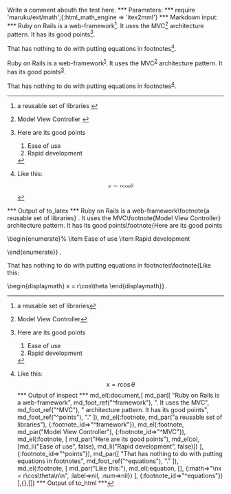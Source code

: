 Write a comment abouth the test here.
*** Parameters: ***
require 'maruku/ext/math';{:html_math_engine => 'itex2mml'}
*** Markdown input: ***
Ruby on Rails is a web-framework[^framework]. It uses the MVC[^MVC] architecture pattern. It has its good points[^points].

[^framework]: a reusable set of libraries
[^MVC]: Model View Controller
[^points]: Here are its good points
     1. Ease of use
     2. Rapid development

That has nothing to do with putting equations in footnotes[^equations].

[^equations]: Like this:
$$
  x = r\cos\theta
$$
*** Output of inspect ***
md_el(:document,[
	md_par([
		"Ruby on Rails is a web-framework",
		md_foot_ref("^framework"),
		". It uses the MVC",
		md_foot_ref("^MVC"),
		" architecture pattern. It has its good points",
		md_foot_ref("^points"),
		"."
	]),
	md_el(:footnote, md_par("a reusable set of libraries"), {:footnote_id=>"^framework"}),
	md_el(:footnote, md_par("Model View Controller"), {:footnote_id=>"^MVC"}),
	md_el(:footnote, [
		md_par("Here are its good points"),
		md_el(:ol, [md_li("Ease of use", false), md_li("Rapid development", false)])
		], {:footnote_id=>"^points"}),
	md_par([
		"That has nothing to do with putting equations in footnotes",
		md_foot_ref("^equations"),
		"."
		]),
	md_el(:footnote, [
		md_par("Like this:"),
		md_el(:equation, [], {:math=>"\nx = r\\cos\\theta\n\n", :label=>nil, :num=>nil})
		], {:footnote_id=>"^equations"})
],{},[])
*** Output of to_html ***
<p>Ruby on Rails is a web-framework<sup id="fnref:1"><a href="#fn:1" rel="footnote">1</a></sup>. It uses the MVC<sup id="fnref:2"><a href="#fn:2" rel="footnote">2</a></sup> architecture pattern. It has its good points<sup id="fnref:3"><a href="#fn:3" rel="footnote">3</a></sup>.</p>

<p>That has nothing to do with putting equations in footnotes<sup id="fnref:4"><a href="#fn:4" rel="footnote">4</a></sup>.</p>
<div class="footnotes"><hr /><ol><li id="fn:1">
<p>a reusable set of libraries <a href="#fnref:1" rev="footnote">↩</a></p>
</li><li id="fn:2">
<p>Model View Controller <a href="#fnref:2" rev="footnote">↩</a></p>
</li><li id="fn:3">
<p>Here are its good points</p>

<ol>
<li>Ease of use</li>

<li>Rapid development</li>
</ol>
<a href="#fnref:3" rev="footnote">↩</a></li><li id="fn:4">
<p>Like this:</p>
<div class="maruku-equation"><math xmlns="http://www.w3.org/1998/Math/MathML" display="block" class="maruku-mathml"><semantics><mrow><mi>x</mi><mo>=</mo><mi>r</mi><mi>cos</mi><mi>θ</mi></mrow><annotation encoding="application/x-tex">
x = r\cos\theta

</annotation></semantics></math></div><a href="#fnref:4" rev="footnote">↩</a></li></ol></div>
*** Output of to_latex ***
Ruby on Rails is a web-framework\footnote{a reusable set of libraries} . It uses the MVC\footnote{Model View Controller}  architecture pattern. It has its good points\footnote{Here are its good points

\begin{enumerate}%
\item Ease of use
\item Rapid development

\end{enumerate}} .

That has nothing to do with putting equations in footnotes\footnote{Like this:

\begin{displaymath}
x = r\cos\theta
\end{displaymath}} .